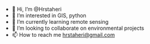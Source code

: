 - 👋 Hi, I’m @Hrstaheri
- 👀 I’m interested in GIS, python
- 🌱 I’m currently learning remote sensing
- 💞️ I’m looking to collaborate on environmental projects
- 📫 How to reach me hrstaheri@gmail.com 

<!---
Hrstaheri/Hrstaheri is a ✨ special ✨ repository because its `README.md` (this file) appears on your GitHub profile.
You can click the Preview link to take a look at your changes.
--->
